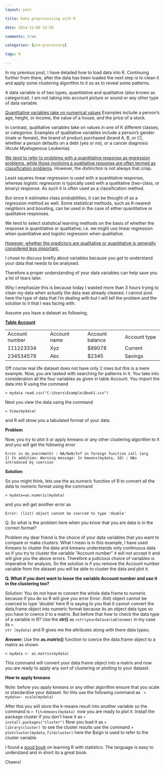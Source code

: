 ```yaml
---
layout: post

title: Data preprocessing with R

date: 2014-12-09 15:58

comments: true

categories: [pre-processing]

tags: R

---
```

In my previous post, I have detailed how to load data into R. Continuing further from there, after the data has been loaded the next step is to clean it and apply some clustering algorithm to it so as to reveal some patterns. 

A data variable is of two types, quantitative and qualitative (also known as categorical). I am not taking into account picture or sound or any other type of data variable. 

<span style="text-decoration:underline;">Quantitative variables take on numerical values</span> Examples include a person’s age, height, or income, the value of a house, and the price of a stock. 

In contrast, qualitative variables take on values in one of K different classes, or categories. Examples of qualitative variables include a person’s gender (male or female), the brand of product purchased (brand A, B, or C), whether a person defaults on a debt (yes or no), or a cancer diagnosis (Acute Myelogenous Leukemia). 

<span style="text-decoration:underline;">We tend to refer to problems with a quantitative response as regression problems, while those involving a qualitative response are often termed as classification problems</span>. However, the distinction is not always that crisp. 

Least squares linear regression is used with a quantitative response, whereas logistic regression is typically used with a qualitative (two-class, or binary) response. As such it is often used as a classification method. 

But since it estimates class probabilities, it can be thought of as a regression method as well. Some statistical methods, such as K-nearest neighbors and boosting, can be used in the case of either quantitative or qualitative responses. 

We tend to select statistical learning methods on the basis of whether the response is quantitative or qualitative; i.e. we might use linear regression when quantitative and logistic regression when qualitative. 

<span style="text-decoration:underline;">However, whether the predictors are qualitative or quantitative is generally considered less important.</span>

I chose to discuss briefly about variables because you got to understand your data that needs to be analysed. 

Therefore a proper understanding of your data variables can help save you a lot of tears later. 

Why I emphasize this is because today I wasted more than 3 hours trying to clean my data when actually the data was already cleaned. I cannot post here the type of data that I’m dealing with but I will tell the problem and the solution to it that I was facing with.

Assume you have a dataset as following;

<strong><span style="text-decoration:underline;">Table Account</span></strong>
<table>
<tbody>
<tr>
<td width="156">Account number</td>
<td width="156">Account name</td>
<td width="156">Account balance</td>
<td width="156">Account type</td>
</tr>
<tr>
<td width="156">111223334</td>
<td width="156">Xyz</td>
<td width="156">$89078</td>
<td width="156">Current</td>
</tr>
<tr>
<td width="156">234534578</td>
<td width="156">Abc</td>
<td width="156">$2345</td>
<td width="156">Savings</td>
</tr>
</tbody>
</table>
Off course real life dataset does not have only 2 rows but this is a mere example. Now, you are tasked with searching for patterns in it. You take into consideration all the four variables as given in table Account. You import the data into R using the command 
	
	> mydata read.csv("C:\Users\Example\Book1.csv")
Next you view the data using the command

	> View(mydata)
and R will show you a tabulated format of your data.

<strong>Problem</strong>

Now, you try to plot it or apply kmeans or any other clustering algorithm to it and you will get the following error
	
	Error in do_one(nmeth) : NA/NaN/Inf in foreign function call (arg 1) In addition: Warning message: In kmeans(mydata, 10) : NAs introduced by coercion

<strong>Solution</strong>

So you might think, lets use the as.numeric function of R to convert all the data to numeric format using the command

	> mydata=as.numeric(mydata)

and you will get another error as

	Error: (list) object cannot be coerced to type 'double'

Q. So what is the problem here when you know that you are data is in the correct format?

Problem my dear friend is the choice of your data variables that you want to compare or make clusters. What I mean is in this example, I have used Kmeans to cluster the data and kmeans understands only continuous data so if you try to cluster the variable "Account number" it will not accept it and will give you the above errors. Therefore a judicious choice of variables is imperative for analysis. So the solution is if you remove the Account number variable from the dataset you will be able to cluster the data and plot it.

<span style="text-decoration"><strong>Q. What if you dont want to loose the variable Account number and use it in the clustering too?</strong></span>

Solution: You do not have to convert the whole data frame to numeric because if you do so R will give you error Error: (list) object cannot be coerced to type 'double' here R is saying to you that it cannot convert the data,frame object into numeric format because its an object data type so you have to coerce it to a matrix. But before that how to check the data type of a variable in R? Use the <strong>str()</strong> as <code>&gt;str(yourdatavariablename)</code> in my case its <code>&gt; str (mydata)</code> and R gives me the attributes along with there data types;

<strong>Answer: </strong>Use the <strong>as.matrix()</strong> <span>function to coerce the data.frame object to a matrix</span> as shown

	> mydata <- as.matrix(mydata)
This command will convert your data.frame object into a matrix and now you are ready to apply any sort of clustering or plotting to your dataset.

<strong>How to apply kmeans</strong>

Note: before you apply kmeans or any other algorithm ensure that you scale or standardise your dataset. for this use the following command as <code> > mydata<- scale(mydata) </code>

After this you will store the k-means result into another variable so the command is <code>> fit=kmeans(mydata) </code>now you are ready to plot it. Install the package cluster if you don't have it as <code>> install.packages("cluster")</code> Now you load it as <code>> library(cluster) </code>to see the cluster results use the command <code>> plotcluster(mydata,fit$cluster)</code> here the $sign is used to refer to the cluster variable

I found a <a href="http://www-bcf.usc.edu/~gareth/ISL/getbook.html" target="_blank">good book</a> on learning R with statistics. The language is easy to understand and in short its a great book.

Cheers!